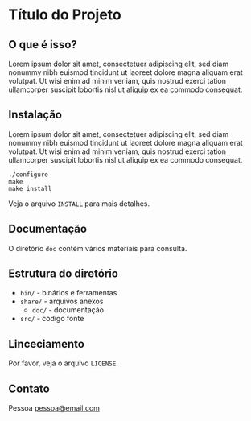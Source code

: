 Título do Projeto
=================


O que é isso?
-------------

Lorem ipsum dolor sit amet, consectetuer adipiscing elit, sed diam nonummy
nibh euismod tincidunt ut laoreet dolore magna aliquam erat volutpat. Ut wisi
enim ad minim veniam, quis nostrud exerci tation ullamcorper suscipit lobortis
nisl ut aliquip ex ea commodo consequat.


Instalação
----------

Lorem ipsum dolor sit amet, consectetuer adipiscing elit, sed diam nonummy
nibh euismod tincidunt ut laoreet dolore magna aliquam erat volutpat. Ut wisi
enim ad minim veniam, quis nostrud exerci tation ullamcorper suscipit lobortis
nisl ut aliquip ex ea commodo consequat.

    ./configure
    make
    make install

Veja o arquivo `INSTALL` para mais detalhes.


Documentação
------------

O diretório `doc` contém vários materiais para consulta.


Estrutura do diretório
----------------------

* `bin/` - binários e ferramentas
* `share/` - arquivos anexos
    * `doc/` - documentação
* `src/` - código fonte


Linceciamento
-------------

Por favor, veja o arquivo `LICENSE`.


Contato
-------

Pessoa <pessoa@email.com>
